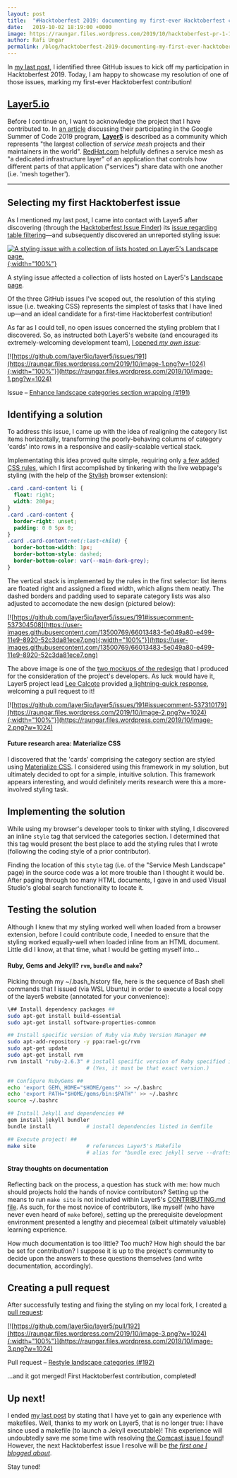 ```yaml
---
layout: post
title:  "#Hacktoberfest 2019: documenting my first-ever Hacktoberfest contribution"
date:   2019-10-02 18:19:00 +0000
image: https://raungar.files.wordpress.com/2019/10/hacktoberfest-pr-1-1.png
author: Rafi Ungar
permalink: /blog/hacktoberfest-2019-documenting-my-first-ever-hacktoberfest-contribution
---
```

In [my last post](https://raungar.wordpress.com/2019/09/27/planning-for-hacktoberfest-2019/), I identified three GitHub issues to kick off my participation in Hacktoberfest 2019. Today, I am happy to showcase my resolution of one of those issues, marking my first-ever Hacktoberfest contribution!

## [Layer5.io](https://github.com/layer5io/layer5)

Before I continue on, I want to acknowledge the project that I have contributed to. In [an article](https://layer5.io/gsoc/2019) discussing their participating in the Google Summer of Code 2019 program, [**Layer5**](https://github.com/layer5io/layer5) is described as a community which represents "the largest collection of _service mesh_ projects and their maintainers in the world". [RedHat.com](https://www.redhat.com/en/topics/microservices/what-is-a-service-mesh) helpfully defines a service mesh as "a dedicated infrastructure layer" of an application that controls how different parts of that application ("services") share data with one another (i.e. 'mesh together').

* * *

## Selecting my first Hacktoberfest issue

As I mentioned my last post, I came into contact with Layer5 after discovering (through the [Hacktoberfest Issue Finder](https://hacktoberfest-finder.netlify.com/)) its [issue regarding table filtering](https://github.com/layer5io/layer5/issues/65)—and subsequently discovered an unreported styling issue:

[![A styling issue with a collection of lists hosted on Layer5's Landscape page.](https://user-images.githubusercontent.com/13500769/66007380-2d643700-e480-11e9-8bda-e81dd0e166d9.png){:width="100%"}](https://user-images.githubusercontent.com/13500769/66007380-2d643700-e480-11e9-8bda-e81dd0e166d9.png)

A styling issue affected a collection of lists hosted on Layer5's [Landscape page](https://layer5.io/landscape/).

Of the three GitHub issues I've scoped out, the resolution of this styling issue (i.e. tweaking CSS) represents the simplest of tasks that I have lined up—and an ideal candidate for a first-time Hacktoberfest contribution!

As far as I could tell, no open issues concerned the styling problem that I discovered. So, as instructed both Layer5's website (and encouraged its extremely-welcoming development team), [I opened _my own issue_](https://github.com/layer5io/layer5/issues/191):

[![https://github.com/layer5io/layer5/issues/191](https://raungar.files.wordpress.com/2019/10/image-1.png?w=1024){:width="100%"}](https://raungar.files.wordpress.com/2019/10/image-1.png?w=1024)

Issue – [Enhance landscape categories section wrapping (#191)](https://github.com/layer5io/layer5/issues/191)

## Identifying a solution

To address this issue, I came up with the idea of realigning the category list items horizontally, transforming the poorly-behaving columns of category 'cards' into rows in a responsive and easily-scalable vertical stack.

Implementating this idea proved quite simple, requiring only [a few added CSS rules](https://github.com/layer5io/layer5/issues/191#issuecomment-537304508), which I first accomplished by tinkering with the live webpage's styling (with the help of the [Stylish](https://addons.mozilla.org/en-US/firefox/addon/stylish/) browser extension):
```css
.card .card-content li {
  float: right;
  width: 200px;
}
.card .card-content {
  border-right: unset;
  padding: 0 0 5px 0;
}
.card .card-content:not(:last-child) {
  border-bottom-width: 1px;
  border-bottom-style: dashed;
  border-bottom-color: var(--main-dark-grey);
}
```
The vertical stack is implemented by the rules in the first selector: list items are floated right and assigned a fixed width, which aligns them neatly. The dashed borders and padding used to separate category lists was also adjusted to accomodate the new design (pictured below):

[![https://github.com/layer5io/layer5/issues/191#issuecomment-537304508](https://user-images.githubusercontent.com/13500769/66013483-5e049a80-e499-11e9-8920-52c3da81ece7.png){:width="100%"}](https://user-images.githubusercontent.com/13500769/66013483-5e049a80-e499-11e9-8920-52c3da81ece7.png)

The above image is one of the [two mockups of the redesign](https://github.com/layer5io/layer5/issues/191#issuecomment-537304508) that I produced for the consideration of the project's developers. As luck would have it, Layer5 project lead [Lee Calcote](https://github.com/leecalcote) provided [a lightning-quick response](https://github.com/layer5io/layer5/issues/191#issuecomment-537310179), welcoming a pull request to it!

[![https://github.com/layer5io/layer5/issues/191#issuecomment-537310179](https://raungar.files.wordpress.com/2019/10/image-2.png?w=1024){:width="100%"}](https://raungar.files.wordpress.com/2019/10/image-2.png?w=1024)

#### Future research area: Materialize CSS

I discovered that the 'cards' comprising the category section are styled using [Materialize CSS](https://materializecss.com/). I considered using this framework in my solution, but ultimately decided to opt for a simple, intuitive solution. This framework appears interesting, and would definitely merits research were this a more-involved styling task.

## Implementing the solution

While using my browser's developer tools to tinker with styling, I discovered an inline `style` tag that serviced the categories section. I determined that this tag would present the best place to add the styling rules that I wrote (following the coding style of a prior contributor).

Finding the location of this `style` tag (i.e. of the "Service Mesh Landscape" page) in the source code was a lot more trouble than I thought it would be. After paging through too many HTML documents, I gave in and used Visual Studio's global search functionality to locate it.

## Testing the solution

Although I knew that my styling worked well when loaded from a browser extension, before I could contribute code, I needed to ensure that the styling worked equally-well when loaded inline from an HTML document. Little did I know, at that time, what I would be getting myself into...

#### Ruby, Gems and Jekyll? `rvm`, `bundle` and `make`?

Picking through my ~/.bash\_history file, here is the sequence of Bash shell commands that I issued (via WSL Ubuntu) in order to execute a local copy of the layer5 website (annotated for your convenience):
```sh
\## Install dependency packages ##
sudo apt-get install build-essential
sudo apt-get install software-properties-common

## Install specific version of Ruby via Ruby Version Manager ## 
sudo apt-add-repository -y ppa:rael-gc/rvm
sudo apt-get update
sudo apt-get install rvm
rvm install "ruby-2.6.3" # install specific version of Ruby specified in Layer5's Gemfile
                         # (Yes, it must be that exact version.)

## Configure RubyGems ##
echo 'export GEM\_HOME="$HOME/gems"' >> ~/.bashrc
echo 'export PATH="$HOME/gems/bin:$PATH"' >> ~/.bashrc
source ~/.bashrc

## Install Jekyll and dependencies ## 
gem install jekyll bundler
bundle install           # install dependencies listed in Gemfile

## Execute project! ## 
make site                # references Layer5's Makefile
                         # alias for "bundle exec jekyll serve --drafts --livereload"
```
#### Stray thoughts on documentation

Reflecting back on the process, a question has stuck with me: how much should projects hold the hands of novice contributors? Setting up the means to run `make site` is not included within Layer5's [CONTRIBUTING.md file](https://github.com/layer5io/layer5/blob/master/CONTRIBUTING.md). As such, for the most novice of contributors, like myself (who have never even heard of `make` before), setting up the prerequisite development environment presented a lengthy and piecemeal (albeit ultimately valuable) learning experience.

How much documentation is too little? Too much? How high should the bar be set for contribution? I suppose it is up to the project's community to decide upon the answers to these questions themselves (and write documentation, accordingly).

## Creating a pull request

After successfully testing and fixing the styling on my local fork, I created [a pull request](https://github.com/layer5io/layer5/pull/192):

[![https://github.com/layer5io/layer5/pull/192](https://raungar.files.wordpress.com/2019/10/image-3.png?w=1024){:width="100%"}](https://raungar.files.wordpress.com/2019/10/image-3.png?w=1024)

Pull request – [Restyle landscape categories (#192)](https://github.com/layer5io/layer5/pull/192)

...and it got merged! First Hacktoberfest contribution, completed!

## Up next!

I ended [my last post](https://raungar.wordpress.com/2019/09/27/planning-for-hacktoberfest-2019/) by stating that I have yet to gain any experience with makefiles. Well, thanks to my work on Layer5, that is no longer true: I have since used a makefile (to launch a Jekyll executable)! This experience will undoubtedly save me some time with resolving [the Comcast issue I found](https://github.com/Comcast/RestfulHttpsProxy/issues/5)! However, the next Hacktoberfest issue I resolve will be [_the first one I blogged about_](https://github.com/layer5io/layer5/issues/65).

Stay tuned!
